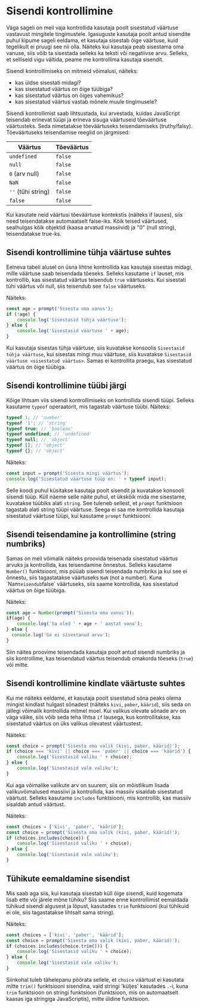 # Sisendi kontrollimine

Väga sageli on meil vaja kontrollida kasutaja poolt sisestatud väärtuse vastavust mingitele tingimustele. Igasuguste kasutaja poolt antud sisendite puhul kipume sageli eeldama, et kasutaja sisestab õige väärtuse, kuid tegelikult ei pruugi see nii olla. Näiteks kui kasutaja peab sisestama oma vanuse, siis võib ta sisestada selleks ka teksti või negatiivse arvu. Selleks, et selliseid vigu vältida, peame me kontrollima kasutaja sisendit.

Sisendi kontrollimiseks on mitmeid võimalusi, näiteks:

- kas üldse sisestati midagi?
- kas sisestatud väärtus on õige tüübiga?
- kas sisestatud väärtus on õiges vahemikus?
- kas sisestatud väärtus vastab mõnele muule tingimusele?

Sisendi kontrollimist saab lihtsustada, kui arvestada, kuidas JavaScript teisendab erinevat tüüpi ja erineva sisuga väärtuseid tõeväärtuse väärtusteks. Seda nimetatakse tõeväärtuseks teisendamiseks (truthy/falsy). Tõeväärtuseks teisendamise reeglid on järgmised:

| Väärtus | Tõeväärtus |
| --- | --- |
| `undefined` | `false` |
| `null` | `false` |
| `0` (arv null) | `false` |
| `NaN` | `false` |
| `''` (tühi string) | `false` |
| `false` | `false` |

Kui kasutate neid väärtusi tõeväärtuse kontekstis (näiteks if lauses), siis need teisendatakse automaatselt false-iks. Kõik teised väärtused, sealhulgas kõik objektid (kaasa arvatud massiivid) ja "0" (null string), teisendatakse true-ks.

## Sisendi kontrollimine tühja väärtuse suhtes

Eelneva tabeli alusel on üsna lihtne kontrollida kas kasutaja sisestas midagi, mille väärtuse saab teisendada tõeseks. Selleks kasutame `if` lauset, mis kontrollib, kas sisestatud väärtus teisendub `true` väärtuseks. Kui sisestati tühi väärtus või null, siis teisendub see `false` väärtuseks.

Näiteks:

```javascript
const age = prompt('Sisesta oma vanus');
if (!age) {
    console.log('Sisestasid tühja väärtuse');
} else {
    console.log('Sisestasid väärtuse ' + age);
}
```

Kui kasutaja sisestas tühja väärtuse, siis kuvatakse konsoolis `Sisestasid tühja väärtuse`, kui sisestas mingi muu väärtuse, siis kuvatakse `Sisestasid väärtuse <sisestatud väärtus>`. Samas ei kontrollita praegu, kas sisestatud väärtus on õige tüübiga.


## Sisendi kontrollimine tüübi järgi

Kõige lihtsam viis sisendi kontrollimiseks on kontrollida sisendi tüüpi. Selleks kasutame `typeof` operaatorit, mis tagastab väärtuse tüübi. Näiteks:

```javascript
typeof 1; // 'number'
typeof '1'; // 'string'
typeof true; // 'boolean'
typeof undefined; // 'undefined'
typeof null; // 'object'
typeof []; // 'object'
typeof {}; // 'object'
```

Näiteks:

```javascript
const input = prompt('Sisesta mingi väärtus');
console.log('Sisestatud väärtuse tüüp on: ' + typeof input);
```

Selle koodi puhul küsitakse kasutaja poolt sisendit ja kuvatakse konsooli sisendi tüüp. Küll näeme selle näite puhul, et ükskõik mida me sisestame, kuvatakse tüübiks alati `string`. See tuleneb sellest, et `prompt` funktsioon tagastab alati string tüüpi väärtuse. Seega ei saa me kontrollida kasutaja sisestatud väärtuse tüüpi, kui kasutame `prompt` funktsiooni.

## Sisendi teisendamine ja kontrollimine (string numbriks)

Samas on meil võimalik näiteks proovida teisenada sisestatud väärtus arvuks ja kontrollida, kas teisendamine õnnestus. Selleks kasutame `Number()` funktsiooni, mis püüab sisendi teisendada numbriks ja kui see ei õnnestu, siis tagastatakse väärtuseks `NaN` (not a number). Kuna ´Nan` teisendub `false` väärtuseks, siis saame kontrollida, kas sisestatud väärtus on õige tüübiga.

Näiteks:

```javascript
const age = Number(prompt('Sisesta oma vanus'));
if(age) {
    console.log('Sa oled ' + age + ' aastat vana');
} else {
  console.log('Sa ei sisestanud arvu');
}
```

Siin näites proovime teisendada kasutaja poolt antud sisendi numbriks ja siis kontrollime, kas teisendatud väärtus teisendub omakorda tõeseks (`true`) või mitte.

## Sisendi kontrollimine kindlate väärtuste suhtes

Kui me näiteks eeldame, et kasutaja poolt sisestatud sõna peaks olema mingist kindlast hulgast sõnadest (näiteks `kivi`, `paber`, `käärid`), siis seda on jällegi võimalik kontrollida mitmel moel. Kui valikus olevate sõnade arv on väga väike, siis võib seda teha lihtsa `if` lausega, kus kontrollitakse, kas sisestatud väärtus on üks valikus olevatest väärtustest.

Näiteks:

```javascript
const choice = prompt('Sisesta oma valik (kivi, paber, käärid)');
if (choice === 'kivi' || choice === 'paber' || choice === 'käärid') {
    console.log('Sisestasid valiku ' + choice);
} else {
    console.log('Sisestasid vale valiku');
}
```

Kui aga võimalike valikute arv on suurem, siis on mõistlikum lisada valikuvõimalused massiivi ja kontrollida, kas massiiv sisaldab sisestatud väärtust. Selleks kasutame `includes` funktsiooni, mis kontrollib, kas massiiv sisaldab antud väärtust.

Näiteks:

```javascript
const choices = ['kivi', 'paber', 'käärid'];
const choice = prompt('Sisesta oma valik (kivi, paber, käärid)');
if (choices.includes(choice)) {
    console.log('Sisestasid valiku ' + choice);
} else {
    console.log('Sisestasid vale valiku');
}
```

## Tühikute eemaldamine sisendist

Mis saab aga siis, kui kasutaja sisestab küll õige sisendi, kuid kogemata lisab ette või järele mõne tühiku? Siis saame enne kontrollimist eemaldada tühikud sisendi algusest ja lõpust, kasutades `trim` funktsiooni (kui tühikuid ei ole, siis tagastatakse lihtsalt sama string).

Näiteks:

```javascript
const choices = ['kivi', 'paber', 'käärid'];
const choice = prompt('Sisesta oma valik (kivi, paber, käärid)');
if (choices.includes(choice.trim())) {
    console.log('Sisestasid valiku ' + choice);
} else {
    console.log('Sisestasid vale valiku');
}
```

Siinkohal tuleb tähelepanu pöörata sellele, et `choice` väärtust ei kasutata mitte `trim()` funktsiooni sisendina, vaid stringi 'küljes' kasutades `.`-i, kuna `trim` funktsioon on stringi funktsioon (funktsioon, mis on automaatselt kaasas iga stringiga JavaScriptis), mitte üldine funktsioon.
